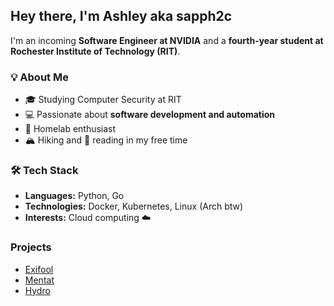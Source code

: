 ## Hey there, I'm Ashley aka sapph2c

I'm an incoming **Software Engineer at NVIDIA** and a **fourth-year student at Rochester Institute of Technology (RIT)**.  

### 💡 About Me  
- 🎓 Studying Computer Security at RIT  
- 💻 Passionate about **software development and automation**  
- 📡 Homelab enthusiast
- 🏔️ Hiking and 📖 reading in my free time  

### 🛠️ Tech Stack  
- **Languages:** Python, Go
- **Technologies:** Docker, Kubernetes, Linux (Arch btw)
- **Interests:** Cloud computing ☁️

### Projects
- [Exifool](https://docs.sapph2c.dev/exifool/)
- [Mentat](https://docs.sapph2c.dev/mentat/)
- [Hydro](https://docs.sapph2c.dev/hydro/)
